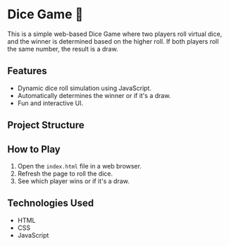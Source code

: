 # Dice Game 🎲

This is a simple web-based Dice Game where two players roll virtual dice, and the winner is determined based on the higher roll. If both players roll the same number, the result is a draw.

## Features
- Dynamic dice roll simulation using JavaScript.
- Automatically determines the winner or if it's a draw.
- Fun and interactive UI.

## Project Structure

## How to Play
1. Open the `index.html` file in a web browser.
2. Refresh the page to roll the dice.
3. See which player wins or if it's a draw.

## Technologies Used
- HTML
- CSS
- JavaScript
